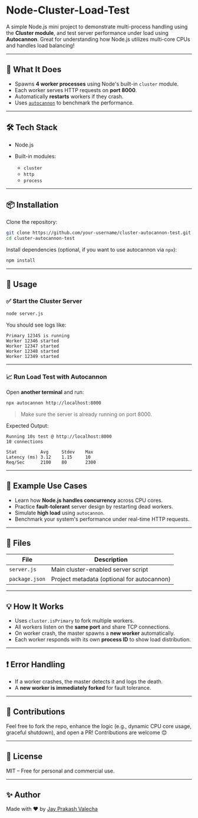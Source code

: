 # Node-Cluster-Load-Test


A simple Node.js mini project to demonstrate multi-process handling using the **Cluster module**, and test server performance under load using **Autocannon**. Great for understanding how Node.js utilizes multi-core CPUs and handles load balancing!

---

## 🧠 What It Does

* Spawns **4 worker processes** using Node's built-in `cluster` module.
* Each worker serves HTTP requests on **port 8000**.
* Automatically **restarts** workers if they crash.
* Uses [`autocannon`](https://github.com/mcollina/autocannon) to benchmark the performance.

---

## 🛠️ Tech Stack

* Node.js
* Built-in modules:

  * `cluster`
  * `http`
  * `process`

---

## 📦 Installation

Clone the repository:

```bash
git clone https://github.com/your-username/cluster-autocannon-test.git
cd cluster-autocannon-test
```

Install dependencies (optional, if you want to use autocannon via `npx`):

```bash
npm install
```

---

## 🚀 Usage

### ✅ Start the Cluster Server

```bash
node server.js
```

You should see logs like:

```
Primary 12345 is running
Worker 12346 started
Worker 12347 started
Worker 12348 started
Worker 12349 started
```

---

### 📈 Run Load Test with Autocannon

Open **another terminal** and run:

```bash
npx autocannon http://localhost:8000
```

> Make sure the server is already running on port 8000.

Expected Output:

```
Running 10s test @ http://localhost:8000
10 connections

Stat         Avg     Stdev    Max
Latency (ms) 3.12    1.15     10
Req/Sec      2100    80       2300
```

---

## 🧪 Example Use Cases

* Learn how **Node.js handles concurrency** across CPU cores.
* Practice **fault-tolerant** server design by restarting dead workers.
* Simulate **high load** using `autocannon`.
* Benchmark your system's performance under real-time HTTP requests.

---

## 📁 Files

| File           | Description                                |
| -------------- | ------------------------------------------ |
| `server.js`    | Main cluster-enabled server script         |
| `package.json` | Project metadata (optional for autocannon) |

---

## 💡 How It Works

* Uses `cluster.isPrimary` to fork multiple workers.
* All workers listen on the **same port** and share TCP connections.
* On worker crash, the master spawns a **new worker** automatically.
* Each worker responds with its own **process ID** to show load distribution.

---

## ❗ Error Handling

* If a worker crashes, the master detects it and logs the death.
* A **new worker is immediately forked** for fault tolerance.

---

## 🙌 Contributions

Feel free to fork the repo, enhance the logic (e.g., dynamic CPU core usage, graceful shutdown), and open a PR! Contributions are welcome 😊

---

## 📄 License

MIT – Free for personal and commercial use.

---

## ✨ Author

Made with ❤️ by [Jay Prakash Valecha](https://ww.github.com/JPV2207)
